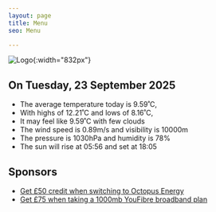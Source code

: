 ```yaml
---
layout: page
title: Menu
seo: Menu

---
```


![Logo](/images/logo.jpg){:width="832px"}

<!-- weather_marker starts -->
## On Tuesday, 23 September 2025

- The average temperature today is 9.59˚C,
- With highs of 12.21˚C and lows of 8.16˚C,
- It may feel like 9.59˚C with few clouds
- The wind speed is 0.89m/s and visibility is 10000m
- The pressure is 1030hPa and humidity is 78%
- The sun will rise at 05:56 and set at 18:05

<!-- weather_marker ends -->

## Sponsors

- [Get £50 credit when switching to Octopus Energy](https://bit.ly/3oD1nnS)
- [Get £75 when taking a 1000mb YouFibre broadband plan](https://aklam.io/91zWhU?)
